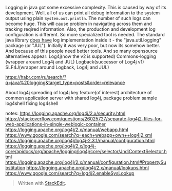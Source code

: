Logging in java got some excessive complexity. This is caused by way of its development. Well, all of us can print all debug information to the system output using plain `System.out.println`. The number of such logs can become huge. This will cause problem in navigating across them and tracking reqired information. 
Also, the production and development log configuration is different. So more specialized tool is needed. The standard java library [does have](https://docs.oracle.com/javase/10/core/java-logging-overview.htm) log implementation inside it - the "java.util.logging" package (or "JUL"). Initially it was very poor, but now its somehow better. And because of this people need better tools. And so many opensource alternatives appear:
Log4j(now the v2 is supported)
Commons-logging (wrapper around Log4j and JUL)
Logback(successor of Log4j v1)
SLF4J(wrapper around Logback, Log4j and JUL)


 https://habr.com/ru/search/?q=java%20logging&target_type=posts&order=relevance


About log4j
spreading of log4j
key feature(of interest)
architecture of common application server with shared log4j, package problem
sample
log4shell
fixing log4shell


notes:
https://logging.apache.org/log4j/2.x/security.html
https://stackoverflow.com/questions/26025727/separate-log4j2-files-for-web-applications-in-single-weblogic-container
https://logging.apache.org/log4j/2.x/manual/webapp.html
https://www.google.com/search?q=each+webapp+own++log4j2.xml
https://logging.apache.org/log4j/log4j-2.3.1/manual/configuration.html
https://logging.apache.org/log4j/2.x/log4j-core/apidocs/org/apache/logging/log4j/core/selector/JndiContextSelector.html
https://logging.apache.org/log4j/2.x/manual/configuration.html#PropertySubstitution
https://logging.apache.org/log4j/2.x/manual/lookups.html
https://www.google.com/search?q=log4j2.enableSysLookup








> Written with [StackEdit](https://stackedit.io/).
<!--stackedit_data:
eyJoaXN0b3J5IjpbLTg4MDAyNzA5NywxNjc5MjI1OTA3LC0xMD
k3OTI4ODg4LDYyNDkwNDczNV19
-->
